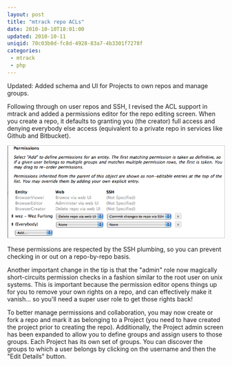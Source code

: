 ```yaml
---
layout: post
title: "mtrack repo ACLs"
date: 2010-10-10T18:01:00
updated: 2010-10-11
uniqid: 70c03b0d-fc8d-4928-83a7-4b3301f7278f
categories: 
 - mtrack
 - php
---
```

<p>Updated: Added schema and UI for Projects to own repos and manage groups.</p>
<p>
	Following through on user repos and SSH, I revised the ACL support
	in mtrack and added a permissions editor for the repo editing screen.
	When you create a repo, it defaults to granting you (the creator) full
	access and denying everybody else access (equivalent to a private repo
	in services like Github and Bitbucket).
</p>
<img src="/images/mtrack-repo-perms-edit-oct-2010.png"
	style="border:solid 1px #ccc">
<!--more-->
<p>
	These permissions are respected by the SSH plumbing, so you can prevent
	checking in or out on a repo-by-repo basis.
</p>
<p>
	Another important change in the tip is that the "admin" role now
	magically short-circuits permission checks in a fashion similar to the
	root user on unix systems.  This is important because the permission
	editor opens things up for you to remove your own rights on a repo,
	and can effectively make it vanish... so you'll need a super user role
	to get those rights back!
</p>
<p>
	To better manage permissions and collaboration, you may now create or
	fork a repo and mark it as belonging to a Project (you need to have
	created the project prior to creating the repo).  Additionally,
	the Project admin screen has been expanded to allow you to define
	groups and assign users to those groups.  Each Project has its own
	set of groups.  You can discover the groups to which a user belongs
	by clicking on the username and then the "Edit Details" button.
</p>
